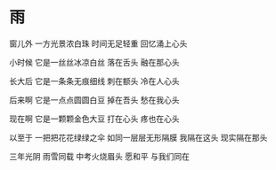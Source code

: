 # 雨

窗儿外
一方光景浓白珠
时间无足轻重
回忆涌上心头

小时候
它是一丝丝冰凉白丝
落在舌头
融在那心头

长大后
它是一条条无痕细线
刺在额头
冷在人心头

后来啊
它是一点点圆圆白豆
掉在吾头
愁在我心头

现在啊
它是一颗颗金色大豆
打在心头
疼也在心头

以至于
一把把花花绿绿之伞
如同一层层无形隔膜
我隔在这头
现实隔在那头

三年光阴
雨雪同载
中考火烧眉头
愿和平
与我们同在
